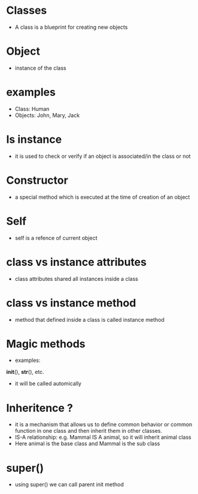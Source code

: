 # Classes
- A class is a blueprint for creating new objects

# Object
- instance of the class

# examples
- Class: Human
- Objects: John, Mary, Jack

# Is instance
- it is used to check or verify if an object is 
associated/in the class or not

# Constructor
- a special method which is executed at the time of
creation of an object

# Self
- self is a refence of current object

# class vs instance attributes
- class attributes shared all instances inside a class

# class vs instance method
- method that defined inside a class is called instance method

# Magic methods
- examples:

__init__(), __str__(), etc.

- it will be called automically

# Inheritence ?
- it is a mechanism that allows us to define common behavior
or common function in one class and then inherit them in other
classes.
- IS-A relationship: e.g. Mammal IS A animal, so it will inherit
animal class
- Here animal is the base class and Mammal is the sub class

# super()
- using super() we can call parent init method